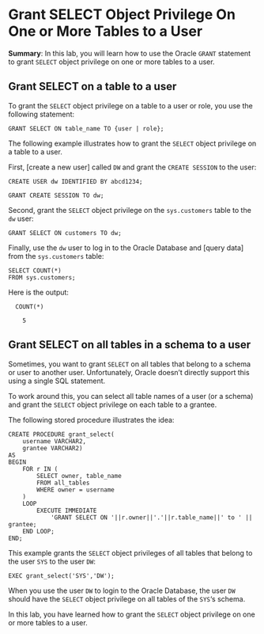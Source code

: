 # Grant SELECT Object Privilege On One or More Tables to a User

**Summary**: In this lab, you will learn how to use the Oracle `GRANT` statement to grant `SELECT` object privilege on one or more tables to a user.

Grant SELECT on a table to a user
---------------------------------

To grant the `SELECT` object privilege on a table to a user or role, you use the following statement:

```
GRANT SELECT ON table_name TO {user | role};
```


The following example illustrates how to grant the `SELECT` object privilege on a table to a user.

First, [create a new user] called `DW` and grant the `CREATE SESSION` to the user:

```
CREATE USER dw IDENTIFIED BY abcd1234;

GRANT CREATE SESSION TO dw;
```


Second, grant the `SELECT` object privilege on the `sys.customers` table to the `dw` user:

```
GRANT SELECT ON customers TO dw;
```


Finally, use the `dw` user to log in to the Oracle Database and [query data] from the `sys.customers` table:

```
SELECT COUNT(*) 
FROM sys.customers;

```


Here is the output:

```
  COUNT(*)

    5

```


Grant SELECT on all tables in a schema to a user
------------------------------------------------

Sometimes, you want to grant `SELECT` on all tables that belong to a schema or user to another user. Unfortunately, Oracle doesn’t directly support this using a single SQL statement.

To work around this, you can select all table names of a user (or a schema) and grant the `SELECT` object privilege on each table to a grantee.

The following stored procedure illustrates the idea:

```
CREATE PROCEDURE grant_select(
    username VARCHAR2, 
    grantee VARCHAR2)
AS   
BEGIN
    FOR r IN (
        SELECT owner, table_name 
        FROM all_tables 
        WHERE owner = username
    )
    LOOP
        EXECUTE IMMEDIATE 
            'GRANT SELECT ON '||r.owner||'.'||r.table_name||' to ' || grantee;
    END LOOP;
END; 

```


This example grants the `SELECT` object privileges of all tables that belong to the user `SYS` to the user `DW`:

```
EXEC grant_select('SYS','DW');
```


When you use the user `DW` to login to the Oracle Database, the user `DW` should have the `SELECT` object privilege on all tables of the `SYS`‘s schema.

In this lab, you have learned how to grant the `SELECT` object privilege on one or more tables to a user.
